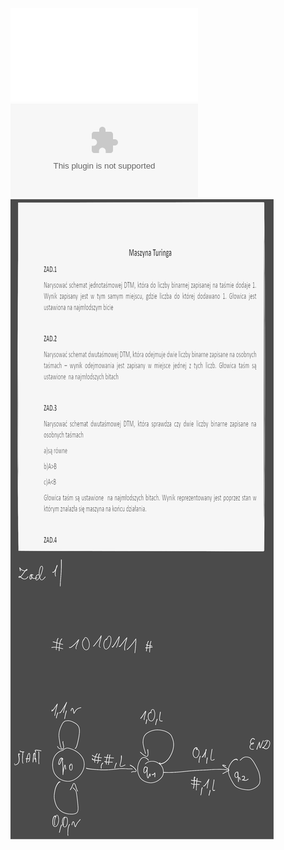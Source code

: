 ![](/Notatki/Semestr%204/Algorytmy%20i%20złożoność%20obliczeniowa/Ćwiczenia/Ćwiczenie%2013/azo_cw_turing.pdf)
![](/Notatki/Semestr%204/Algorytmy%20i%20złożoność%20obliczeniowa/Ćwiczenia/Ćwiczenie%2013/cwmat_12_ram.pptx)![](/Notatki/Semestr%204/Algorytmy%20i%20złożoność%20obliczeniowa/Ćwiczenia/Ćwiczenie%2013/Drawing%202024-06-19%2020.35.53.excalidraw.svg)